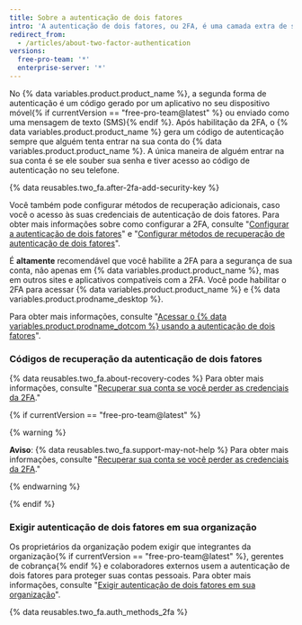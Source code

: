 ```yaml
---
title: Sobre a autenticação de dois fatores
intro: 'A autenticação de dois fatores, ou 2FA, é uma camada extra de segurança usada no logon em sites ou apps. Com a 2FA, você tem que entrar com seu nome de usuário e senha e fornecer outra forma de autenticação que apenas você saiba ou tenha acesso.'
redirect_from:
  - /articles/about-two-factor-authentication
versions:
  free-pro-team: '*'
  enterprise-server: '*'
---
```


No {% data variables.product.product_name %}, a segunda forma de autenticação é um código gerado por um aplicativo no seu dispositivo móvel{% if currentVersion == "free-pro-team@latest" %} ou enviado como uma mensagem de texto (SMS){% endif %}. Após habilitação da 2FA, o {% data variables.product.product_name %} gera um código de autenticação sempre que alguém tenta entrar na sua conta do {% data variables.product.product_name %}. A única maneira de alguém entrar na sua conta é se ele souber sua senha e tiver acesso ao código de autenticação no seu telefone.

{% data reusables.two_fa.after-2fa-add-security-key %}

Você também pode configurar métodos de recuperação adicionais, caso você o acesso às suas credenciais de autenticação de dois fatores. Para obter mais informações sobre como configurar a 2FA, consulte "[Configurar a autenticação de dois fatores](/articles/configuring-two-factor-authentication)" e "[Configurar métodos de recuperação de autenticação de dois fatores](/articles/configuring-two-factor-authentication-recovery-methods)".

É **altamente** recomendável que você habilite a 2FA para a segurança de sua conta, não apenas em {% data variables.product.product_name %}, mas em outros sites e aplicativos compatíveis com a 2FA. Você pode habilitar o 2FA para acessar {% data variables.product.product_name %} e {% data variables.product.prodname_desktop %}.

Para obter mais informações, consulte "[Acessar o {% data variables.product.prodname_dotcom %} usando a autenticação de dois fatores](/articles/accessing-github-using-two-factor-authentication)".

### Códigos de recuperação da autenticação de dois fatores

{% data reusables.two_fa.about-recovery-codes %} Para obter mais informações, consulte "[Recuperar sua conta se você perder as credenciais da 2FA](/articles/recovering-your-account-if-you-lose-your-2fa-credentials)."

{% if currentVersion == "free-pro-team@latest" %}

{% warning %}

**Aviso**: {% data reusables.two_fa.support-may-not-help %} Para obter mais informações, consulte "[Recuperar sua conta se você perder as credenciais da 2FA](/articles/recovering-your-account-if-you-lose-your-2fa-credentials)."

{% endwarning %}

{% endif %}

### Exigir autenticação de dois fatores em sua organização

Os proprietários da organização podem exigir que integrantes da organização{% if currentVersion == "free-pro-team@latest" %}, gerentes de cobrança{% endif %} e colaboradores externos usem a autenticação de dois fatores para proteger suas contas pessoais. Para obter mais informações, consulte "[Exigir autenticação de dois fatores em sua organização](/articles/requiring-two-factor-authentication-in-your-organization)".

{% data reusables.two_fa.auth_methods_2fa %}
